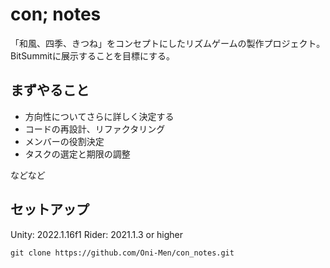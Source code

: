 # con; notes

「和風、四季、きつね」をコンセプトにしたリズムゲームの製作プロジェクト。BitSummitに展示することを目標にする。

## まずやること

- 方向性についてさらに詳しく決定する
- コードの再設計、リファクタリング
- メンバーの役割決定
- タスクの選定と期限の調整

などなど

## セットアップ

Unity: 2022.1.16f1
Rider: 2021.1.3 or higher

`git clone https://github.com/Oni-Men/con_notes.git`
